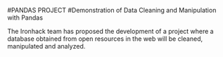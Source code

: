#PANDAS PROJECT
#Demonstration of Data Cleaning and Manipulation with Pandas


The Ironhack team has proposed the development of a project where a database obtained from open resources in the web will be cleaned, manipulated and analyzed.

